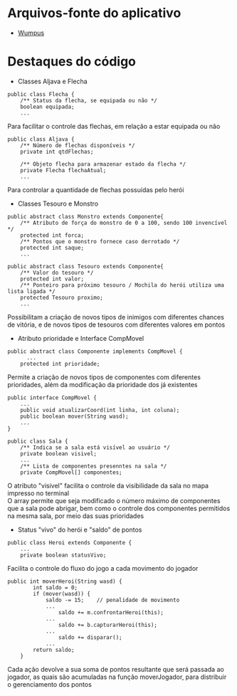 # Arquivos-fonte do aplicativo

  * [Wumpus](https://github.com/LuizFC-testes/POONinjas/tree/main/lab06/src/mc322/lab06)

# Destaques do código

  * Classes Aljava e Flecha

```
public class Flecha {
	/** Status da flecha, se equipada ou não */
    boolean equipada;
    ...
```
Para facilitar o controle das flechas, em relação a estar equipada ou não
```
public class Aljava {
	/** Número de flechas disponíveis */
    private int qtdFlechas;
    
    /** Objeto flecha para armazenar estado da flecha */
    private Flecha flechaAtual;
    ...
```
Para controlar a quantidade de flechas possuídas pelo herói

  * Classes Tesouro e Monstro

```
public abstract class Monstro extends Componente{
	/** Atributo de força do monstro de 0 a 100, sendo 100 invencível */
    protected int forca;
    /** Pontos que o monstro fornece caso derrotado */
    protected int saque;
    ...
```
```
public abstract class Tesouro extends Componente{
	/** Valor do tesouro */
    protected int valor;
    /** Ponteiro para próximo tesouro / Mochila do herói utiliza uma lista ligada */
    protected Tesouro proximo;
    ...
```
Possibilitam a criação de novos tipos de inimigos com diferentes chances de vitória, e de novos tipos de tesouros com diferentes valores em pontos

  * Atributo prioridade e Interface CompMovel

```
public abstract class Componente implements CompMovel {
	  ...
    protected int prioridade;
```
Permite a criação de novos tipos de componentes com diferentes prioridades, além da modificação da prioridade dos já existentes
```
public interface CompMovel {
    ...
    public void atualizarCoord(int linha, int coluna);
    public boolean mover(String wasd);
    ...
}
```
```
public class Sala {
	/** Indica se a sala está visível ao usuário */
    private boolean visivel;
    ...
    /** Lista de componentes presenntes na sala */
    private CompMovel[] componentes;
```
   O atributo "visivel" facilita o controle da visibilidade da sala no mapa impresso no terminal  
   O array permite que seja modificado o número máximo de componentes que a sala pode abrigar, 
bem como o controle dos componentes permitidos na mesma sala, por meio das suas prioridades  
    
  * Status "vivo" do herói e "saldo" de pontos

```
public class Heroi extends Componente {
    ...
    private boolean statusVivo;
```
Facilita o controle do fluxo do jogo a cada movimento do jogador
```
public int moverHeroi(String wasd) {
        int saldo = 0;
        if (mover(wasd)) {
            saldo -= 15;    // penalidade de movimento
            ...
                saldo += m.confrontarHeroi(this);
            ...
                saldo += b.capturarHeroi(this);
            ...
                saldo += disparar();
            ...
        return saldo;
    }
```
Cada ação devolve a sua soma de pontos resultante que será passada ao jogador, as quais são acumuladas na função moverJogador,
para distribuir o gerenciamento dos pontos
